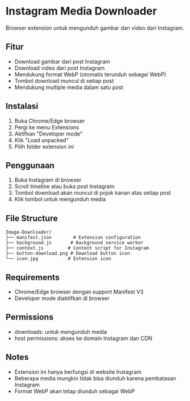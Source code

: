 # Instagram Media Downloader

Browser extension untuk mengunduh gambar dan video dari Instagram.

## Fitur

- Download gambar dari post Instagram
- Download video dari post Instagram
- Mendukung format WebP (otomatis terunduh sebagai WebP)
- Tombol download muncul di setiap post
- Mendukung multiple media dalam satu post

## Instalasi

1. Buka Chrome/Edge browser
2. Pergi ke menu Extensions
3. Aktifkan "Developer mode"
4. Klik "Load unpacked"
5. Pilih folder extension ini

## Penggunaan

1. Buka Instagram di browser
2. Scroll timeline atau buka post Instagram
3. Tombol download akan muncul di pojok kanan atas setiap post
4. Klik tombol untuk mengunduh media

## File Structure

```
Image-Downloader/
├── manifest.json        # Extension configuration
├── background.js       # Background service worker
├── context.js         # Content script for Instagram
├── button-download.png # Download button icon
└── icon.jpg           # Extension icon
```

## Requirements

- Chrome/Edge browser dengan support Manifest V3
- Developer mode diaktifkan di browser

## Permissions

- downloads: untuk mengunduh media
- host permissions: akses ke domain Instagram dan CDN

## Notes

- Extension ini hanya berfungsi di website Instagram
- Beberapa media mungkin tidak bisa diunduh karena pembatasan Instagram
- Format WebP akan tetap diunduh sebagai WebP
